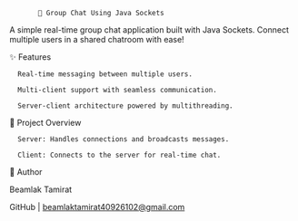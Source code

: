            🤖 Group Chat Using Java Sockets

A simple real-time group chat application built with Java Sockets. Connect multiple users in a shared chatroom with ease!

✨ Features

      Real-time messaging between multiple users.

      Multi-client support with seamless communication.

      Server-client architecture powered by multithreading.

📂 Project Overview

      Server: Handles connections and broadcasts messages.

      Client: Connects to the server for real-time chat.

👤 Author

Beamlak Tamirat

GitHub | beamlaktamirat40926102@gmail.com
